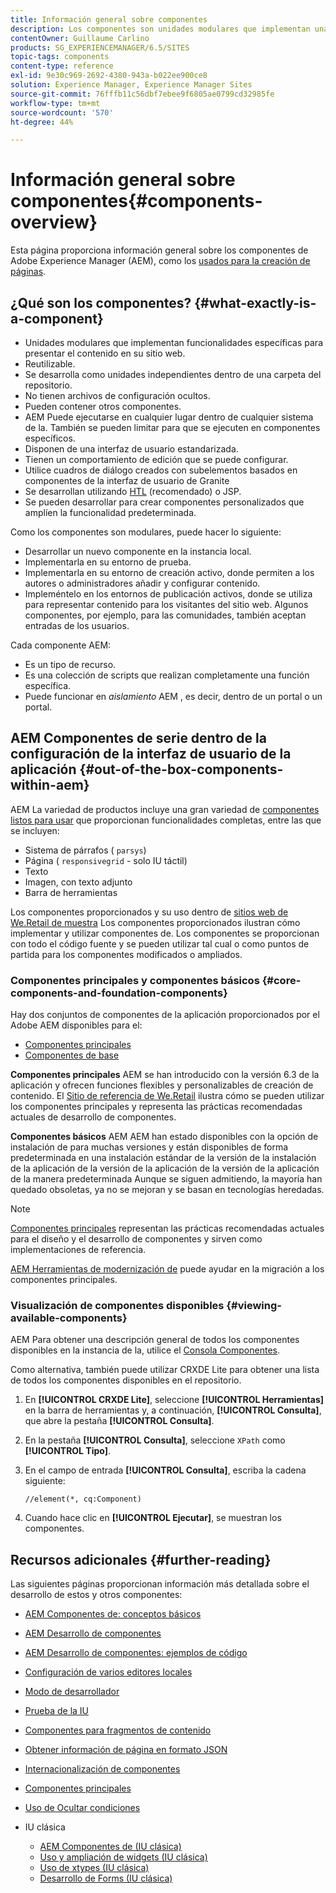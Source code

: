 ```yaml
---
title: Información general sobre componentes
description: Los componentes son unidades modulares que implementan una funcionalidad específica para presentar el contenido en su sitio web
contentOwner: Guillaume Carlino
products: SG_EXPERIENCEMANAGER/6.5/SITES
topic-tags: components
content-type: reference
exl-id: 9e30c969-2692-4380-943a-b022ee900ce8
solution: Experience Manager, Experience Manager Sites
source-git-commit: 76fffb11c56dbf7ebee9f6805ae0799cd32985fe
workflow-type: tm+mt
source-wordcount: '570'
ht-degree: 44%

---
```


# Información general sobre componentes{#components-overview}

Esta página proporciona información general sobre los componentes de Adobe Experience Manager (AEM), como los [usados para la creación de páginas](/help/sites-authoring/default-components-foundation.md).

## ¿Qué son los componentes? {#what-exactly-is-a-component}

* Unidades modulares que implementan funcionalidades específicas para presentar el contenido en su sitio web.
* Reutilizable.
* Se desarrolla como unidades independientes dentro de una carpeta del repositorio.
* No tienen archivos de configuración ocultos.
* Pueden contener otros componentes.
* AEM Puede ejecutarse en cualquier lugar dentro de cualquier sistema de la. También se pueden limitar para que se ejecuten en componentes específicos.
* Disponen de una interfaz de usuario estandarizada.
* Tienen un comportamiento de edición que se puede configurar.
* Utilice cuadros de diálogo creados con subelementos basados en componentes de la interfaz de usuario de Granite
* Se desarrollan utilizando [HTL](https://experienceleague.adobe.com/docs/experience-manager-htl/content/overview.html?lang=es) (recomendado) o JSP.
* Se pueden desarrollar para crear componentes personalizados que amplíen la funcionalidad predeterminada.

Como los componentes son modulares, puede hacer lo siguiente:

* Desarrollar un nuevo componente en la instancia local.
* Implementarla en su entorno de prueba.
* Implementarla en su entorno de creación activo, donde permiten a los autores o administradores añadir y configurar contenido.
* Impleméntelo en los entornos de publicación activos, donde se utiliza para representar contenido para los visitantes del sitio web. Algunos componentes, por ejemplo, para las comunidades, también aceptan entradas de los usuarios.

Cada componente AEM:

* Es un tipo de recurso.
* Es una colección de scripts que realizan completamente una función específica.
* Puede funcionar en *aislamiento* AEM , es decir, dentro de un portal o un portal.

## AEM Componentes de serie dentro de la configuración de la interfaz de usuario de la aplicación {#out-of-the-box-components-within-aem}

AEM La variedad de productos incluye una gran variedad de [componentes listos para usar](/help/sites-authoring/default-components.md) que proporcionan funcionalidades completas, entre las que se incluyen:

* Sistema de párrafos ( `parsys`)
* Página ( `responsivegrid` - solo IU táctil)
* Texto
* Imagen, con texto adjunto
* Barra de herramientas

Los componentes proporcionados y su uso dentro de [sitios web de We.Retail de muestra](/help/sites-developing/we-retail.md) Los componentes proporcionados ilustran cómo implementar y utilizar componentes de. Los componentes se proporcionan con todo el código fuente y se pueden utilizar tal cual o como puntos de partida para los componentes modificados o ampliados.

### Componentes principales y componentes básicos {#core-components-and-foundation-components}

Hay dos conjuntos de componentes de la aplicación proporcionados por el Adobe AEM disponibles para el:

* [Componentes principales](https://experienceleague.adobe.com/docs/experience-manager-core-components/using/introduction.html?lang=es)
* [Componentes de base](/help/sites-authoring/default-components-foundation.md)

**Componentes principales** AEM se han introducido con la versión 6.3 de la aplicación y ofrecen funciones flexibles y personalizables de creación de contenido. El [Sitio de referencia de We.Retail](/help/sites-developing/we-retail.md) ilustra cómo se pueden utilizar los componentes principales y representa las prácticas recomendadas actuales de desarrollo de componentes.

**Componentes básicos** AEM AEM han estado disponibles con la opción de instalación de para muchas versiones y están disponibles de forma predeterminada en una instalación estándar de la versión de la instalación de la aplicación de la versión de la aplicación de la versión de la aplicación de la manera predeterminada Aunque se siguen admitiendo, la mayoría han quedado obsoletas, ya no se mejoran y se basan en tecnologías heredadas.

>[!NOTE]
>
>[Componentes principales](https://experienceleague.adobe.com/docs/experience-manager-core-components/using/introduction.html?lang=es) representan las prácticas recomendadas actuales para el diseño y el desarrollo de componentes y sirven como implementaciones de referencia.
>
>[AEM Herramientas de modernización de](modernization-tools.md) puede ayudar en la migración a los componentes principales.

### Visualización de componentes disponibles {#viewing-available-components}

AEM Para obtener una descripción general de todos los componentes disponibles en la instancia de la, utilice el [Consola Componentes](/help/sites-authoring/default-components-console.md).

Como alternativa, también puede utilizar CRXDE Lite para obtener una lista de todos los componentes disponibles en el repositorio.

1. En **[!UICONTROL CRXDE Lite]**, seleccione **[!UICONTROL Herramientas]** en la barra de herramientas y, a continuación, **[!UICONTROL Consulta]**, que abre la pestaña **[!UICONTROL Consulta]**.

1. En la pestaña **[!UICONTROL Consulta]**, seleccione `XPath` como **[!UICONTROL Tipo]**.

1. En el campo de entrada **[!UICONTROL Consulta]**, escriba la cadena siguiente:

   `//element(*, cq:Component)`

1. Cuando hace clic en **[!UICONTROL Ejecutar]**, se muestran los componentes.

## Recursos adicionales {#further-reading}

Las siguientes páginas proporcionan información más detallada sobre el desarrollo de estos y otros componentes:

* [AEM Componentes de: conceptos básicos](/help/sites-developing/components-basics.md)
* [AEM Desarrollo de componentes](/help/sites-developing/developing-components.md)
* [AEM Desarrollo de componentes: ejemplos de código](/help/sites-developing/developing-components-samples.md)
* [Configuración de varios editores locales](/help/sites-developing/multiple-inplace-editors.md)
* [Modo de desarrollador](/help/sites-developing/developer-mode.md)
* [Prueba de la IU](/help/sites-developing/hobbes.md)
* [Componentes para fragmentos de contenido](/help/sites-developing/components-content-fragments.md)
* [Obtener información de página en formato JSON](/help/sites-developing/pageinfo.md)
* [Internacionalización de componentes](/help/sites-developing/i18n.md)
* [Componentes principales](https://experienceleague.adobe.com/docs/experience-manager-core-components/using/introduction.html?lang=es)
* [Uso de Ocultar condiciones](/help/sites-developing/hide-conditions.md)
* IU clásica

   * [AEM Componentes de (IU clásica)](/help/sites-developing/developing-components-classic.md)
   * [Uso y ampliación de widgets (IU clásica)](/help/sites-developing/widgets.md)
   * [Uso de xtypes (IU clásica)](/help/sites-developing/xtypes.md)
   * [Desarrollo de Forms (IU clásica)](/help/sites-developing/developing-forms.md)
